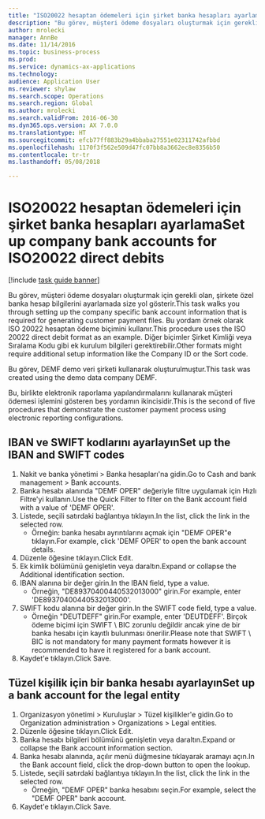 ```yaml
--- 
title: "ISO20022 hesaptan ödemeleri için şirket banka hesapları ayarlama"
description: "Bu görev, müşteri ödeme dosyaları oluşturmak için gerekli olan, şirkete özel banka hesap bilgilerini ayarlamada size yol gösterir."
author: mrolecki
manager: AnnBe
ms.date: 11/14/2016
ms.topic: business-process
ms.prod: 
ms.service: dynamics-ax-applications
ms.technology: 
audience: Application User
ms.reviewer: shylaw
ms.search.scope: Operations
ms.search.region: Global
ms.author: mrolecki
ms.search.validFrom: 2016-06-30
ms.dyn365.ops.version: AX 7.0.0
ms.translationtype: HT
ms.sourcegitcommit: efcb77ff883b29a4bbaba27551e02311742afbbd
ms.openlocfilehash: 1170f3f562e509d47fc07bb8a3662ec8e8356b50
ms.contentlocale: tr-tr
ms.lasthandoff: 05/08/2018

---
```

# <a name="set-up-company-bank-accounts-for-iso20022-direct-debits"></a><span data-ttu-id="ee669-103">ISO20022 hesaptan ödemeleri için şirket banka hesapları ayarlama</span><span class="sxs-lookup"><span data-stu-id="ee669-103">Set up company bank accounts for ISO20022 direct debits</span></span>

[!include [task guide banner](../../includes/task-guide-banner.md)]

<span data-ttu-id="ee669-104">Bu görev, müşteri ödeme dosyaları oluşturmak için gerekli olan, şirkete özel banka hesap bilgilerini ayarlamada size yol gösterir.</span><span class="sxs-lookup"><span data-stu-id="ee669-104">This task walks you through setting up the company specific bank account information that is required for generating customer payment files.</span></span> <span data-ttu-id="ee669-105">Bu yordam örnek olarak ISO 20022 hesaptan ödeme biçimini kullanır.</span><span class="sxs-lookup"><span data-stu-id="ee669-105">This procedure uses the ISO 20022 direct debit format as an example.</span></span> <span data-ttu-id="ee669-106">Diğer biçimler Şirket Kimliği veya Sıralama Kodu gibi ek kurulum bilgileri gerektirebilir.</span><span class="sxs-lookup"><span data-stu-id="ee669-106">Other formats might require additional setup information like the Company ID or the Sort code.</span></span>



<span data-ttu-id="ee669-107">Bu görev, DEMF demo veri şirketi kullanarak oluşturulmuştur.</span><span class="sxs-lookup"><span data-stu-id="ee669-107">This task was created using the demo data company DEMF.</span></span>



<span data-ttu-id="ee669-108">Bu, birlikte elektronik raporlama yapılandırmalarını kullanarak müşteri ödemesi işlemini gösteren beş yordamın ikincisidir.</span><span class="sxs-lookup"><span data-stu-id="ee669-108">This is the second of five procedures that demonstrate the customer payment process using electronic reporting configurations.</span></span>


## <a name="set-up-the-iban-and-swift-codes"></a><span data-ttu-id="ee669-109">IBAN ve SWIFT kodlarını ayarlayın</span><span class="sxs-lookup"><span data-stu-id="ee669-109">Set up the IBAN and SWIFT codes</span></span>
1. <span data-ttu-id="ee669-110">Nakit ve banka yönetimi > Banka hesapları'na gidin.</span><span class="sxs-lookup"><span data-stu-id="ee669-110">Go to Cash and bank management > Bank accounts.</span></span>
2. <span data-ttu-id="ee669-111">Banka hesabı alanında "DEMF OPER" değeriyle filtre uygulamak için Hızlı Filtre'yi kullanın.</span><span class="sxs-lookup"><span data-stu-id="ee669-111">Use the Quick Filter to filter on the Bank account field with a value of 'DEMF OPER'.</span></span>
3. <span data-ttu-id="ee669-112">Listede, seçili satırdaki bağlantıya tıklayın.</span><span class="sxs-lookup"><span data-stu-id="ee669-112">In the list, click the link in the selected row.</span></span>
    * <span data-ttu-id="ee669-113">Örneğin: banka hesabı ayrıntılarını açmak için "DEMF OPER"e tıklayın.</span><span class="sxs-lookup"><span data-stu-id="ee669-113">For example, click 'DEMF OPER' to open the bank account details.</span></span>  
4. <span data-ttu-id="ee669-114">Düzenle öğesine tıklayın.</span><span class="sxs-lookup"><span data-stu-id="ee669-114">Click Edit.</span></span>
5. <span data-ttu-id="ee669-115">Ek kimlik bölümünü genişletin veya daraltın.</span><span class="sxs-lookup"><span data-stu-id="ee669-115">Expand or collapse the Additional identification section.</span></span>
6. <span data-ttu-id="ee669-116">IBAN alanına bir değer girin.</span><span class="sxs-lookup"><span data-stu-id="ee669-116">In the IBAN field, type a value.</span></span>
    * <span data-ttu-id="ee669-117">Örneğin, "DE89370400440532013000" girin.</span><span class="sxs-lookup"><span data-stu-id="ee669-117">For example, enter 'DE89370400440532013000'.</span></span>  
7. <span data-ttu-id="ee669-118">SWIFT kodu alanına bir değer girin.</span><span class="sxs-lookup"><span data-stu-id="ee669-118">In the SWIFT code field, type a value.</span></span>
    * <span data-ttu-id="ee669-119">Örneğin "DEUTDEFF" girin.</span><span class="sxs-lookup"><span data-stu-id="ee669-119">For example, enter 'DEUTDEFF'.</span></span>    <span data-ttu-id="ee669-120">Birçok ödeme biçimi için SWIFT \ BIC zorunlu değildir ancak yine de bir banka hesabı için kayıtlı bulunması önerilir.</span><span class="sxs-lookup"><span data-stu-id="ee669-120">Please note that SWIFT \ BIC is not mandatory for many payment formats however it is recommended to have it registered for a bank account.</span></span>  
8. <span data-ttu-id="ee669-121">Kaydet'e tıklayın.</span><span class="sxs-lookup"><span data-stu-id="ee669-121">Click Save.</span></span>

## <a name="set-up-a-bank-account-for-the-legal-entity"></a><span data-ttu-id="ee669-122">Tüzel kişilik için bir banka hesabı ayarlayın</span><span class="sxs-lookup"><span data-stu-id="ee669-122">Set up a bank account for the legal entity</span></span>
1. <span data-ttu-id="ee669-123">Organizasyon yönetimi > Kuruluşlar > Tüzel kişilikler'e gidin.</span><span class="sxs-lookup"><span data-stu-id="ee669-123">Go to Organization administration > Organizations > Legal entities.</span></span>
2. <span data-ttu-id="ee669-124">Düzenle öğesine tıklayın.</span><span class="sxs-lookup"><span data-stu-id="ee669-124">Click Edit.</span></span>
3. <span data-ttu-id="ee669-125">Banka hesabı bilgileri bölümünü genişletin veya daraltın.</span><span class="sxs-lookup"><span data-stu-id="ee669-125">Expand or collapse the Bank account information section.</span></span>
4. <span data-ttu-id="ee669-126">Banka hesabı alanında, açılır menü düğmesine tıklayarak aramayı açın.</span><span class="sxs-lookup"><span data-stu-id="ee669-126">In the Bank account field, click the drop-down button to open the lookup.</span></span>
5. <span data-ttu-id="ee669-127">Listede, seçili satırdaki bağlantıya tıklayın.</span><span class="sxs-lookup"><span data-stu-id="ee669-127">In the list, click the link in the selected row.</span></span>
    * <span data-ttu-id="ee669-128">Örneğin, "DEMF OPER" banka hesabını seçin.</span><span class="sxs-lookup"><span data-stu-id="ee669-128">For example, select the "DEMF OPER" bank account.</span></span>  
6. <span data-ttu-id="ee669-129">Kaydet'e tıklayın.</span><span class="sxs-lookup"><span data-stu-id="ee669-129">Click Save.</span></span>


